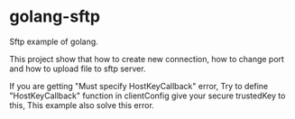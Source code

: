 # golang-sftp

Sftp example of golang.

This project show that how to create new connection, how to change port and how to upload file to sftp server.

If you are getting "Must specify HostKeyCallback" error,
  Try to define "HostKeyCallback" function in clientConfig give your secure trustedKey to this, This example also solve this error.
